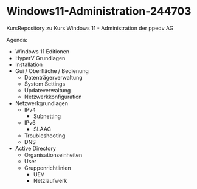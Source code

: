 # Windows11-Administration-244703
KursRepository zu Kurs Windows 11 - Administration der ppedv AG

Agenda:
- Windows 11 Editionen
- HyperV Grundlagen
- Installation
- Gui / Oberfläche / Bedienung
    - Datenträgerverwaltung
    - System Settings
    - Updateverwaltung
    - Netzwerkkonfiguration
- Netzwerkgrundlagen
    - IPv4
        - Subnetting
    - IPv6
        - SLAAC
    - Troubleshooting
    - DNS
- Active Directory
    - Organisationseinheiten
    - User
    - Gruppenrichtlinien
        - UEV
        - Netzlaufwerk
        